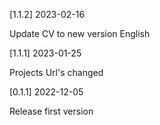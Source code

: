 [1.1.2] 2023-02-16

Update CV to new version English

[1.1.1] 2023-01-25

Projects Url's changed


[0.1.1] 2022-12-05

Release first version